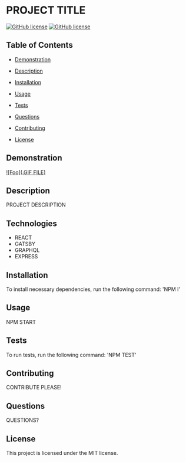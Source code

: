
                
# PROJECT TITLE
[![GitHub license](https://img.shields.io/badge/license-MIT-blue.svg)](https://github.com/cristianmontenegrop/1)
[![GitHub license](https://img.shields.io/badge/license-MIT-green.svg)](URL)

## Table of Contents 

* [Demonstration](#Demonstration)

* [Description](#Description)

* [Installation](#installation)
* [Usage](#usage)
* [Tests](#tests)
* [Questions](#questions)
* [Contributing](#contributing)


* [License](#license)

## Demonstration

[![Foo](.GIF FILE)](URL) 

## Description

PROJECT DESCRIPTION

## Technologies

<ul><li>REACT</li><li> GATSBY</li><li> GRAPHQL</li><li> EXPRESS</li></ul>
              
## Installation 
 To install necessary dependencies, run the following command: 'NPM I'                   

## Usage 
 NPM START 

## Tests 
 To run tests, run the following command: 'NPM TEST'

## Contributing 
CONTRIBUTE PLEASE! 

## Questions 
 QUESTIONS? 

## License

This project is licensed under the MIT license.


                    